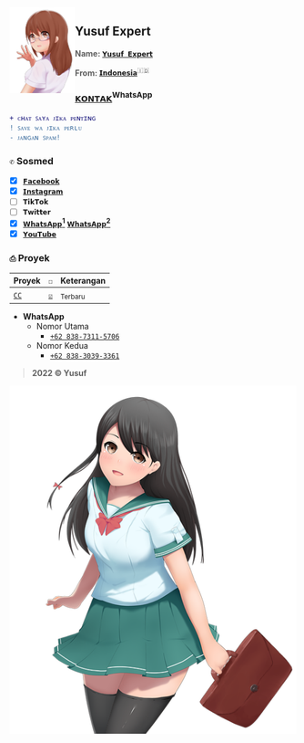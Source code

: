 <img src="./media/moe-3669736_640.png" alt="moe-3669736_640.png" align="left" width="115" height="150">

## Yusuf Expert
> **Name: [`𝗬𝘂𝘀𝘂𝗳 𝗘𝘅𝗽𝗲𝗿𝘁`]()**

> **From: [`𝗜𝗻𝗱𝗼𝗻𝗲𝘀𝗶𝗮`]()**<sup>:indonesia:</sup>

### [`𝗞𝗢𝗡𝗧𝗔𝗞`](https://wa.me/6283873115706)<sup>WhatsApp</p>

```diff
+ ᴄʜᴀᴛ ꜱᴀʏᴀ ᴊɪᴋᴀ ᴘᴇɴᴛɪɴɢ 
! ꜱᴀᴠᴇ ᴡᴀ ᴊɪᴋᴀ ᴘᴇʀʟᴜ 
- ᴊᴀɴɢᴀɴ ꜱᴘᴀᴍ! 
```

### `✆` Sosmed
- [x] [`𝗙𝗮𝗰𝗲𝗯𝗼𝗼𝗸`](https://www.facebook.com/yusuf.oct)
- [x] [`𝗜𝗻𝘀𝘁𝗮𝗴𝗿𝗮𝗺`](https://www.instagram.com/yusuf.expert)
- [ ] `𝗧𝗶𝗸𝗧𝗼𝗸`
- [ ] `𝗧𝘄𝗶𝘁𝘁𝗲𝗿`
- [x] [`𝗪𝗵𝗮𝘁𝘀𝗔𝗽𝗽`<sup>**1**</sup>](https://wa.me/6283873115706) [`𝗪𝗵𝗮𝘁𝘀𝗔𝗽𝗽`<sup>**2**</sup>](https://wa.me/6283830393361)
- [x] [`𝗬𝗼𝘂𝗧𝘂𝗯𝗲`](https://youtube.com/channel/UC2e7RORRZrNNTyXXO4lqvjw)

### `⎙` Proyek
|Proyek|`☐`|Keterangan|
|-|-|-|
|[`CC`](https://github.com/YusufExpert/YusufExpert/tree/main/CC's)|[`☑`]()|<sub>Terbaru</sub>|

- **WhatsApp**
  - Nomor Utama
    - [`+62 838-7311-5706`](https://wa.me/6283873115706)
  - Nomor Kedua
    - [`+62 838-3039-3361`](https://wa.me/6283830393361)

> **2022 © Yusuf**

![moe-3251269_640.png](./media/moe-3251269_640.png)

